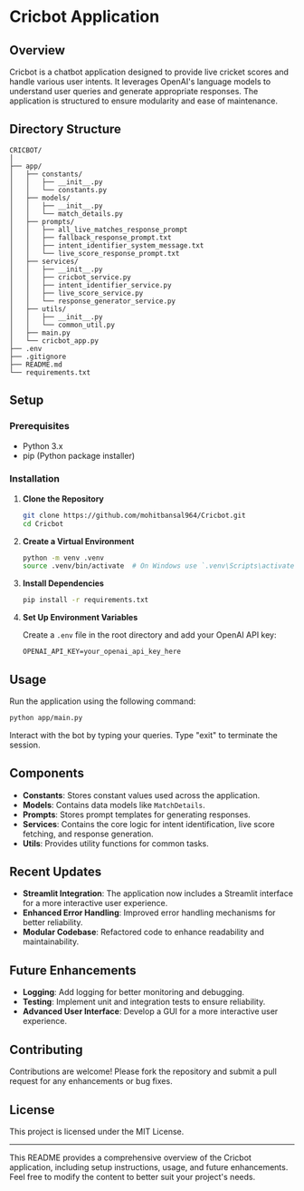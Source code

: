# Cricbot Application

## Overview

Cricbot is a chatbot application designed to provide live cricket scores and handle various user intents. It leverages OpenAI's language models to understand user queries and generate appropriate responses. The application is structured to ensure modularity and ease of maintenance.

## Directory Structure

```
CRICBOT/
│
├── app/
│   ├── constants/
│   │   ├── __init__.py
│   │   └── constants.py
│   ├── models/
│   │   ├── __init__.py
│   │   └── match_details.py
│   ├── prompts/
│   │   ├── all_live_matches_response_prompt
│   │   ├── fallback_response_prompt.txt
│   │   ├── intent_identifier_system_message.txt
│   │   └── live_score_response_prompt.txt
│   ├── services/
│   │   ├── __init__.py
│   │   ├── cricbot_service.py
│   │   ├── intent_identifier_service.py
│   │   ├── live_score_service.py
│   │   └── response_generator_service.py
│   ├── utils/
│   │   ├── __init__.py
│   │   └── common_util.py
│   ├── main.py
│   └── cricbot_app.py
├── .env
├── .gitignore
├── README.md
└── requirements.txt
```

## Setup

### Prerequisites

- Python 3.x
- pip (Python package installer)

### Installation

1. **Clone the Repository**

   ```bash
   git clone https://github.com/mohitbansal964/Cricbot.git
   cd Cricbot
   ```

2. **Create a Virtual Environment**

   ```bash
   python -m venv .venv
   source .venv/bin/activate  # On Windows use `.venv\Scripts\activate`
   ```

3. **Install Dependencies**

   ```bash
   pip install -r requirements.txt
   ```

4. **Set Up Environment Variables**

   Create a `.env` file in the root directory and add your OpenAI API key:

   ```
   OPENAI_API_KEY=your_openai_api_key_here
   ```

## Usage

Run the application using the following command:

```bash
python app/main.py
```

Interact with the bot by typing your queries. Type "exit" to terminate the session.

## Components

- **Constants**: Stores constant values used across the application.
- **Models**: Contains data models like `MatchDetails`.
- **Prompts**: Stores prompt templates for generating responses.
- **Services**: Contains the core logic for intent identification, live score fetching, and response generation.
- **Utils**: Provides utility functions for common tasks.

## Recent Updates

- **Streamlit Integration**: The application now includes a Streamlit interface for a more interactive user experience.
- **Enhanced Error Handling**: Improved error handling mechanisms for better reliability.
- **Modular Codebase**: Refactored code to enhance readability and maintainability.

## Future Enhancements

- **Logging**: Add logging for better monitoring and debugging.
- **Testing**: Implement unit and integration tests to ensure reliability.
- **Advanced User Interface**: Develop a GUI for a more interactive user experience.

## Contributing

Contributions are welcome! Please fork the repository and submit a pull request for any enhancements or bug fixes.

## License

This project is licensed under the MIT License.

---

This README provides a comprehensive overview of the Cricbot application, including setup instructions, usage, and future enhancements. Feel free to modify the content to better suit your project's needs.